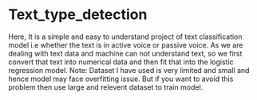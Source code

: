 # Text_type_detection
Here, It is a simple and easy to understand project of text classification model i.e whether the text is in active voice or passive voice.
As we are dealing with text data and machine can not understand text, so we first convert that text into numerical data and then fit that into the logistic regression model.
Note: Dataset I have used is very limited and small and hence model may face overfitting issue. But if you want to avoid this problem then use large and relevent dataset to train model.

